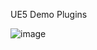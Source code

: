 UE5 Demo Plugins

![image](https://github.com/1157457050/UE5Plugins/assets/41888007/faca8e95-6aac-49ec-8d40-95bb3fdf30db)
